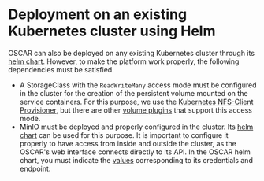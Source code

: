 # Deployment on an existing Kubernetes cluster using Helm

OSCAR can also be deployed on any existing Kubernetes cluster through its
[helm chart](https://github.com/grycap/helm-charts/tree/master/oscar).
However, to make the platform work properly, the following dependencies must
be satisfied.

- A StorageClass with the `ReadWriteMany` access mode must be configured in
the cluster for the creation of the persistent volume mounted on the service
containers. For this purpose, we use the
[Kubernetes NFS-Client Provisioner](https://github.com/kubernetes-sigs/nfs-subdir-external-provisioner),
but there are other
[volume plugins](https://kubernetes.io/docs/concepts/storage/persistent-volumes/#access-modes)
that support this access mode.
- MinIO must be deployed and properly configured in the cluster. Its
[helm chart](https://github.com/minio/charts/tree/master/minio) can be used
for this purpose. It is important to configure it properly to have access from
inside and outside the cluster, as the OSCAR's web interface connects directly
to its API. In the OSCAR helm chart, you must indicate the
[values](https://github.com/grycap/helm-charts/tree/master/oscar#configuration)
corresponding to its credentials and endpoint.
